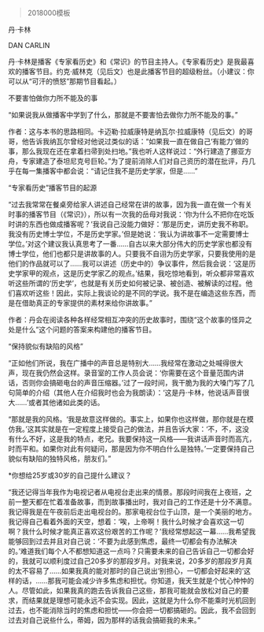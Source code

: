 # 
> 2018000模板



丹·卡林


DAN CARLIN


丹·卡林是播客《专家看历史》和《常识》的节目主持人。《专家看历史》是我最喜欢的播客节目。约克·威林克（见后文）也是此播客节目的超级粉丝。（小建议：你可以从“可汗的愤怒”那期节目看起。）


不要害怕做你力所不能及的事

“如果说我从做播客中学到了什么，那就是不要害怕去做你力所不能及的事。”


作者：这与本书的思路相同。卡迈勒·拉威康特是纳瓦尔·拉威康特（见后文）的哥哥，他告诉我纳瓦尔曾经对他说过类似的话：“如果我一直在做自己‘有能力’做的事，那么我现在还在拿着扫帚到处扫地。”我也听人这样说过：“外行建造了挪亚方舟，专家建造了泰坦尼克号巨轮。”为了提前消除人们对自己资历的潜在批评，丹几乎在每一集播客中都会说：“请记住我不是历史学家，但是……”




“专家看历史”播客节目的起源

“过去我常常在餐桌旁给家人讲述自己经常在讲的故事，因为我一直在做一个有关时事的播客节目（《常识》），所以有一次我的岳母对我说：‘你为什么不把你在吃饭时讲的东西也做成播客呢？’我说自己没能力做好：‘那是历史，讲历史我不称职。我没有历史博士学位，不是历史学家。’但是她说：‘我认为讲故事不一定需要博士学位。’对这个建议我认真思考了一番……自古以来大部分伟大的历史学家也都没有博士学位，他们也都只是讲故事的人。只要我不自诩为历史学家，只要我使用的是他们的作品就可以了……我可以讲述（历史中的）争议事件，然后我会说：‘这是历史学家甲的观点，这是历史学家乙的观点。’结果，我吃惊地看到，听众都非常喜欢听这些所谓的‘历史学’，也就是有关历史如何被记录、被创造、被解读的过程。他们喜欢听这些！因此，实际上我谈论的是不同的学说。我不是在编造这些东西，而是在借助真正的专家提供的素材来给你讲故事。”


作者：丹会在阅读各种各样经常相互冲突的历史故事时，围绕“这个故事的怪异之处是什么”这个问题的答案来构建他的播客节目。




“保持貌似有缺陷的风格”

“正如他们所说，我在广播中的声音总是特别大……我经常在激动之处喊得很大声，现在我仍然会这样。录音室的工作人员会说：‘你需要在这个音量范围内讲话，否则你会搞砸电台的声音压缩器。’过了一段时间，我干脆为我的大嗓门写了几句简单的介绍（其他人在介绍我时也会为我朗读）：‘这是丹·卡林，他说话声音很大……’或者其他诸如此类的话。

“那就是我的风格。‘我是故意这样做的。事实上，如果你也这样做，那你就是在模仿我。’这其实就是在一定程度上接受自己的做法，并且告诉大家：‘不，不，这没有什么不好，这是我的特点，老兄。我要保持这一风格——我讲话声音时而高亢，时而平和。如果你对此有何疑问，那是因为你不明白什么是独特。’一定要保持自己貌似有缺陷的独特风格，朋友们。”

*你想给25岁或30岁的自己提什么建议？

“我还记得当年我作为电视记者从电视台走出来的情景。那段时间我在上夜班，之前一整天都在忙着准备故事，而到故事播出时，我对自己的工作还是十分不满意。我记得我是在午夜前后走出电视台的。那家电视台位于山顶，是一个美丽的地方。我记得自己看着外面的天空，想着：‘唉，上帝啊！我什么时候才会喜欢这一切啊？我什么时候才能真正喜欢这份艰苦的工作呢？’我经常想起这一幕……我希望我能够回到过去并且对自己说：‘不要为此感到焦虑，最终一切都会有办法解决的。’难道我们每个人不都想知道这一点吗？只需要未来的自己告诉自己一切都会好的，我就可以顺利度过自己20多岁的那段岁月。对我来说，20多岁的那段岁月真的太不容易了……如果我真的能对那时的自己说出‘别担心，一切都会好起来的’这样的话，……那我可能会减少许多焦虑和担忧。你知道，我天生就是个忧心忡忡的人。尽管如此，如果我真的跑去告诉我自己这些，那我可能就会放松对自己的要求，而结果就是理想可能永远不会实现。因此，这就是为什么你不能乘时光机回到过去，也不能消除当时的焦虑和担忧——你会把一切都搞砸的。因此，我不会回到过去对自己说些什么，蒂姆，因为那样的话我会搞砸我的未来。”



